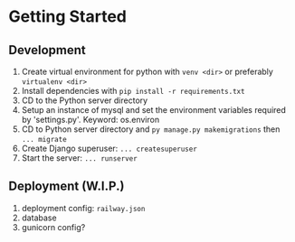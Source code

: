 # Getting Started

## Development

1. Create virtual environment for python with `venv <dir>` or preferably `virtualenv <dir>`
2. Install dependencies with `pip install -r requirements.txt`
3. CD to the Python server directory
4. Setup an instance of mysql and set the environment variables required by 'settings.py'. Keyword: os.environ
5. CD to Python server directory and `py manage.py makemigrations` then `... migrate`
6. Create Django superuser: `... createsuperuser`
7. Start the server: `... runserver`

## Deployment (W.I.P.)
1. deployment config: `railway.json`
2. database
3. gunicorn config?